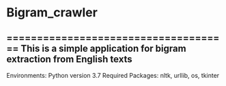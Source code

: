 # Bigram_crawler
=====================================
This is a simple application for bigram extraction from English texts
-------------------------------------
Environments: 
  Python version 3.7
  Required Packages: nltk, urllib, os, tkinter
  
